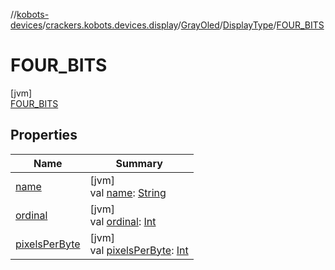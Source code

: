 //[kobots-devices](../../../../../index.md)/[crackers.kobots.devices.display](../../../index.md)/[GrayOled](../../index.md)/[DisplayType](../index.md)/[FOUR_BITS](index.md)

# FOUR_BITS

[jvm]\
[FOUR_BITS](index.md)

## Properties

| Name | Summary |
|---|---|
| [name](../../../../crackers.kobots.utilities/-pointer-gauge/-shape/-s-e-m-i-c-i-r-c-l-e/index.md#-372974862%2FProperties%2F-1216412040) | [jvm]<br>val [name](../../../../crackers.kobots.utilities/-pointer-gauge/-shape/-s-e-m-i-c-i-r-c-l-e/index.md#-372974862%2FProperties%2F-1216412040): [String](https://kotlinlang.org/api/latest/jvm/stdlib/kotlin/-string/index.html) |
| [ordinal](../../../../crackers.kobots.utilities/-pointer-gauge/-shape/-s-e-m-i-c-i-r-c-l-e/index.md#-739389684%2FProperties%2F-1216412040) | [jvm]<br>val [ordinal](../../../../crackers.kobots.utilities/-pointer-gauge/-shape/-s-e-m-i-c-i-r-c-l-e/index.md#-739389684%2FProperties%2F-1216412040): [Int](https://kotlinlang.org/api/latest/jvm/stdlib/kotlin/-int/index.html) |
| [pixelsPerByte](../pixels-per-byte.md) | [jvm]<br>val [pixelsPerByte](../pixels-per-byte.md): [Int](https://kotlinlang.org/api/latest/jvm/stdlib/kotlin/-int/index.html) |
